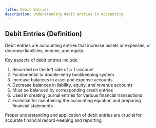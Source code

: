 ```yaml
---
title: Debit Entries
description: Understanding debit entries in accounting
---
```

## Debit Entries (Definition)
Debit entries are accounting entries that increase assets or expenses, or decrease liabilities, income, and equity.

Key aspects of debit entries include:
1. Recorded on the left side of a T-account
2. Fundamental to double-entry bookkeeping system
3. Increase balances in asset and expense accounts
4. Decrease balances in liability, equity, and revenue accounts
5. Must be balanced by corresponding credit entries
6. Used in creating journal entries for various financial transactions
7. Essential for maintaining the accounting equation and preparing financial statements

Proper understanding and application of debit entries are crucial for accurate financial record-keeping and reporting.